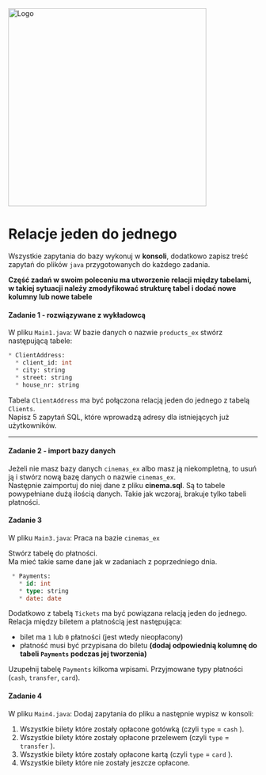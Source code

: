 <img alt="Logo" src="http://coderslab.pl/svg/logo-coderslab.svg" width="400">

#  Relacje jeden do jednego

Wszystkie zapytania do bazy wykonuj w **konsoli**, dodatkowo zapisz treść zapytań do plików ``java`` przygotowanych do każdego zadania.

**Część zadań w swoim poleceniu ma utworzenie relacji między tabelami, w takiej sytuacji należy zmodyfikować strukturę tabel i dodać nowe kolumny lub nowe tabele**

#### Zadanie 1 - rozwiązywane z wykładowcą
W pliku `Main1.java`:
W bazie danych o nazwie ```products_ex``` stwórz następującą tabele:
```SQL
* ClientAddress:
  * client_id: int
  * city: string
  * street: string
  * house_nr: string
```

Tabela ```ClientAddress``` ma być połączona relacją jeden do jednego z tabelą ```Clients```.  
Napisz 5 zapytań SQL, które wprowadzą adresy dla istniejących już użytkowników.

-----------------------------------------------------------------------------

#### Zadanie 2 - import bazy danych

Jeżeli nie masz bazy danych `cinemas_ex` albo masz ją niekompletną, to usuń ją i stwórz nową bazę danych o nazwie ```cinemas_ex```.  
Następnie zaimportuj do niej dane z pliku **cinema.sql**. Są to tabele powypełniane dużą ilością danych. Takie jak wczoraj, brakuje tylko tabeli płatności.

#### Zadanie 3
W pliku `Main3.java`:
Praca na bazie `cinemas_ex`  

Stwórz tabelę do płatności.  
Ma mieć takie same dane jak w zadaniach z poprzedniego dnia.  
```SQL
 * Payments:
   * id: int
   * type: string
   * date: date
 ```

Dodatkowo z tabelą `Tickets` ma być powiązana relacją jeden do jednego.  
Relacja między biletem a płatnością jest następująca:  
* bilet ma `1` lub `0` płatności (jest wtedy nieopłacony)
* płatność musi być przypisana do biletu **(dodaj odpowiednią kolumnę do tabeli `Payments` podczas jej tworzenia)**

Uzupełnij tabelę `Payments` kilkoma wpisami. Przyjmowane typy płatności (`cash`, `transfer`, `card`).

#### Zadanie 4
W pliku `Main4.java`:
Dodaj zapytania do pliku a następnie wypisz w konsoli:

1. Wszystkie bilety które zostały opłacone gotówką (czyli `type` = `cash` ).
2. Wszystkie bilety które zostały opłacone przelewem (czyli `type` = `transfer` ).
3. Wszystkie bilety które zostały opłacone kartą (czyli `type` = `card` ).
4. Wszystkie bilety które nie zostały jeszcze opłacone.
